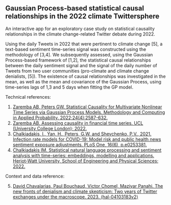 ## Gaussian Process-based statistical causal relationships in the 2022 climate Twittersphere
An interactive app for an exploratory case study on statistical causality relationships in the climate change-related Twitter debate during 2022.

Using the daily Tweets in 2022 that were pertinent to climate change [5], a text-based sentiment time-series signal was constructed using the methodology of [3,4]. We subsequently assessed, using the Gaussian Process-based framework of [1,2], the statistical causal relationships between the daily sentiment signal and the signal of the daily number of Tweets from two user communities (pro-climate and climate change denialists, [5]). The existence of causal relationships was investigated in the mean, as well as the mean and covariance of the Gaussian Process, using time-series lags of 1,3 and 5 days when fitting the GP model. 

Technical references:

1. [Zaremba AB, Peters GW. Statistical Causality for Multivariate Nonlinear Time Series via Gaussian Process Models. Methodology and Computing in Applied Probability. 2022;24(4):2587-632.](https://doi.org/10.1007/s11009-022-09928-3)
2. [Zaremba AB. Assessing causality in financial time series. UCL (University College London); 2022.](https://discovery.ucl.ac.uk/id/eprint/10143981)
3. [Chalkiadakis, I., Yan, H., Peters, G.W. and Shevchenko, P.V., 2021. Infection rate models for COVID-19: Model risk and public health news sentiment exposure adjustments. PLoS One, 16(6), p.e0253381.](https://doi.org/10.1371/journal.pone.0253381)
4. [Chalkiadakis IM. Statistical natural language processing and sentiment analysis with time-series: embeddings, modelling and applications. Heriot-Watt University, School of Engineering and Physical Sciences; 2022.](http://hdl.handle.net/10399/4594)

Context and data reference:

5. [David Chavalarias, Paul Bouchaud, Victor Chomel, Maziyar Panahi. The new fronts of denialism and climate skepticism: Two years of Twitter exchanges under the macroscope. 2023. ⟨hal-04103183v2⟩](https://hal.science/hal-04103183v2)
